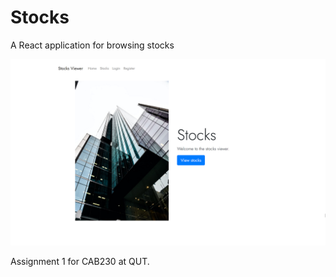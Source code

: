 # Stocks
A React application for browsing stocks

![Home page](./assets/home.png)

Assignment 1 for CAB230 at QUT.
